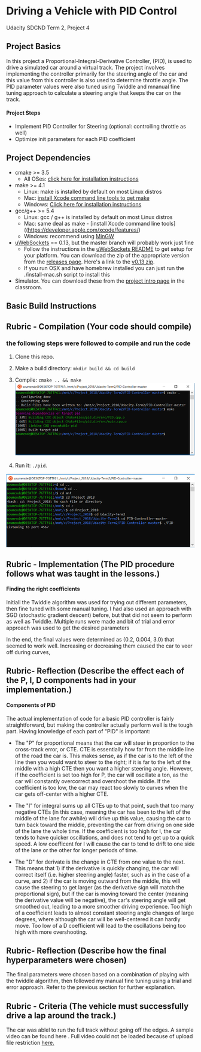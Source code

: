 # Driving a Vehicle with PID Control
Udacity SDCND Term 2, Project 4

## Project Basics
In this project a Proportional-Integral-Derivative Controller, (PID), is used  to drive a simulated car around a virtual track. The project involves implementing the controller primarily for the steering angle of the car and this value from this controller is also used to determine throttle angle. The PID parameter values were also tuned using Twiddle and mnanual fine tuning approach to calculate a steering angle that keeps the car on the track.

#### Project Steps
* Implement PID Controller for Steering (optional: controlling throttle as well)
* Optimize init parameters for each PID coefficient

## Project Dependencies

* cmake >= 3.5
  * All OSes: [click here for installation instructions](https://cmake.org/install/)
* make >= 4.1
  * Linux: make is installed by default on most Linux distros
  * Mac: [install Xcode command line tools to get make](https://developer.apple.com/xcode/features/)
  * Windows: [Click here for installation instructions](http://gnuwin32.sourceforge.net/packages/make.htm)
* gcc/g++ >= 5.4
  * Linux: gcc / g++ is installed by default on most Linux distros
  * Mac: same deal as make - [install Xcode command line tools]((https://developer.apple.com/xcode/features/)
  * Windows: recommend using [MinGW](http://www.mingw.org/)
* [uWebSockets](https://github.com/uWebSockets/uWebSockets) == 0.13, but the master branch will probably work just fine
  * Follow the instructions in the [uWebSockets README](https://github.com/uWebSockets/uWebSockets/blob/master/README.md) to get setup for your platform. You can download the zip of the appropriate version from the [releases page](https://github.com/uWebSockets/uWebSockets/releases). Here's a link to the [v0.13 zip](https://github.com/uWebSockets/uWebSockets/archive/v0.13.0.zip).
  * If you run OSX and have homebrew installed you can just run the ./install-mac.sh script to install this
* Simulator. You can download these from the [project intro page](https://github.com/udacity/CarND-PID-Control-Project/releases) in the classroom.

## Basic Build Instructions 
## Rubric - Compilation (Your code should compile)
### the following steps were followed to compile and run the code

1. Clone this repo.
2. Make a build directory: `mkdir build && cd build`
3. Compile: `cmake .. && make`
![See Screenshot](./images/make_build.PNG)

4. Run it: `./pid`. 

![See Screenshot](./images/listening_mode.PNG)

## Rubric - Implementation (The PID procedure follows what was taught in the lessons.)
#### Finding the right coefficients

Initiall the Twiddle algorithm was used for trying out different parameters, then fine tuned with some manual tuning. I had also used an approach with SGD (stochastic gradient descent) before, but that did not seem to perform as well as Twiddle. Multiple runs were made and bit of trial and error approach was used to get the desired parameters

In the end, the final values were determined as (0.2, 0.004, 3.0) that seemed to work well. Increasing or decreasing them caused the  car to veer off during curves, 

## Rubric- Reflection  (Describe the effect each of the P, I, D components had in your implementation.)

#### Components of PID

The actual implementation of code for a basic PID controller is fairly straightforward, but making the controller actually perform well is the tough part. Having knowledge of each part of "PID" is important:
-  The "P" for proportional means that the car will steer in proportion to the cross-track error, or CTE. CTE is essentially how far from the middle line of the road the car is. This makes sense, as if the car is to the left of the line then you would want to steer to the right; if it is far to the left of the middle with a high CTE then you want a higher steering angle. However, if the coefficient is set too high for P, the car will oscillate a ton, as the car will constantly overcorrect and overshoot the middle. If the coefficient is too low, the car may react too slowly to curves when the car gets off-center with a higher CTE.

-  The "I" for integral sums up all CTEs up to that point, such that too many negative CTEs (in this case, meaning the car has been to the left of the middle of the lane for awhile) will drive up this value, causing the car to turn back toward the middle, preventing the car from driving on one side of the lane the whole time. If the coefficient is too high for I, the car tends to have quicker oscillations, and does not tend to get up to a quick speed. A low coefficent for I will cause the car to tend to drift to one side of the lane or the other for longer periods of time.

-  The "D" for derivate is the change in CTE from one value to the next. This means that 1) if the derivative is quickly changing, the car will correct itself (i.e. higher steering angle) faster, such as in the case of a curve, and 2) if the car is moving outward from the middle, this will cause the steering to get larger (as the derivative sign will match the proportional sign), but if the car is moving toward the center (meaning the derivative value will be negative), the car's steering angle will get smoothed out, leading to a more smoother driving experience. Too high of a coefficient leads to almost constant steering angle changes of large degrees, where although the car will be well-centered it can hardly move. Too low of a D coefficient will lead to the oscillations being too high with more overshooting.



## Rubric- Reflection (Describe how the final hyperparameters were chosen)

The final parameters were chosen based on a combination of playing with the twiddle algorithm, then followed my manual fine tuning using a trial and error approach. Refer to the previous section for further explanation.


## Rubric - Criteria (The vehicle must successfully drive a lap around the track.)
The car was ablel to run the full track without going off the edges. A sample video can be found here . Full video could not be loaded because of upload file restriction 
[here.](https://github.com/mvirgo/PID-Control-Project/blob/master/PID_control_vid.mov)



